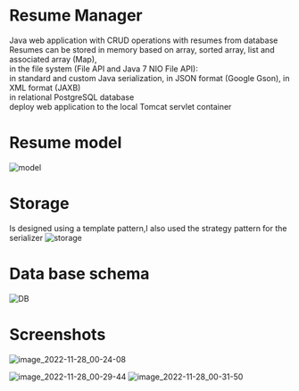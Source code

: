 # Resume Manager
Java web application with CRUD operations with resumes from database <br/>
Resumes can be stored in memory based on array, sorted array, list and associated array (Map),<br/>
in the file system (File API and Java 7 NIO File API):<br/>
in standard and custom Java serialization,
in JSON format (Google Gson),
in XML format (JAXB)<br/>
in relational PostgreSQL database<br/>
deploy web application
to the local Tomcat servlet container<br/>

# Resume model
![model](https://user-images.githubusercontent.com/112489897/204158673-2ae83512-f762-4c18-8ae1-550f7c3cafce.png)
# Storage
Is designed using a template pattern,I also used the strategy pattern for the serializer
![storage](https://user-images.githubusercontent.com/112489897/204159204-fa35c770-0464-41fe-b3aa-56f0a783db5a.png)
# Data base schema 
![DB](https://user-images.githubusercontent.com/112489897/204159371-efa3c6d1-a232-4d3e-afdb-67371448b692.png)
# Screenshots



![image_2022-11-28_00-24-08](https://user-images.githubusercontent.com/112489897/204160773-25c949c4-f021-45cc-830f-68156110195c.png)

![image_2022-11-28_00-29-44](https://user-images.githubusercontent.com/112489897/204160790-aab00bfc-fbaf-4f79-9bc2-b126eaaa036d.png)
![image_2022-11-28_00-31-50](https://user-images.githubusercontent.com/112489897/204160794-c0d3632c-564b-4c27-ac09-35136ead34b1.png)
